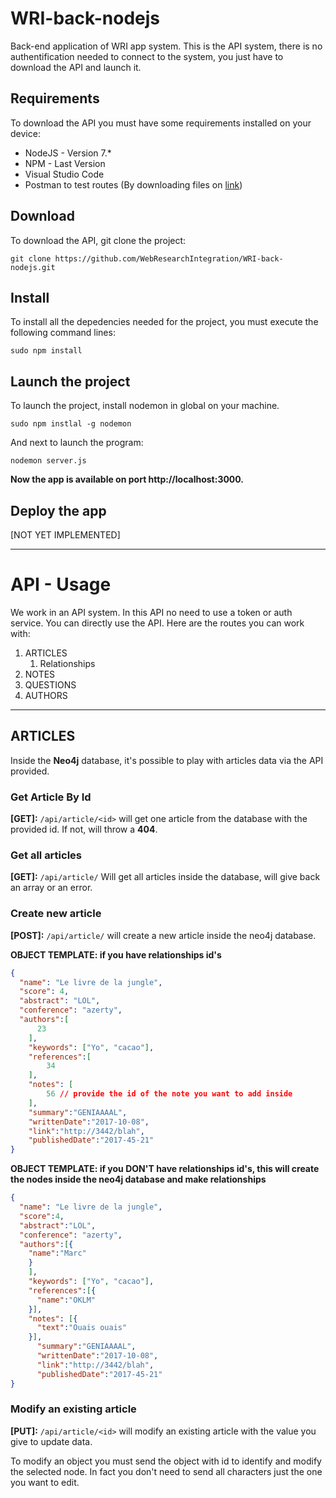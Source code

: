 # WRI-back-nodejs

Back-end application of WRI app system. This is the API system, there is no authentification needed to connect to the system, you just have to download the API and launch it.

## Requirements

To download the API you must have some requirements installed on your device:

- NodeJS - Version 7.*
- NPM - Last Version
- Visual Studio Code
- Postman to test routes (By downloading files on [link]())

## Download

To download the API, git clone the project:

```shell
git clone https://github.com/WebResearchIntegration/WRI-back-nodejs.git
```

## Install

To install all the depedencies needed for the project, you must execute the following command lines:

```shell
sudo npm install
```

## Launch the project

To launch the project, install nodemon in global on your machine.

```shell
sudo npm instlal -g nodemon
```

And next to launch the program:

```shell
nodemon server.js
```

**Now the app is available on port http://localhost:3000.**

## Deploy the app

[NOT YET IMPLEMENTED]


---

# API - Usage

We work in an API system. In this API no need to use a token or auth service. You can directly use the API.
Here are the routes you can work with:

1. ARTICLES
    1. Relationships
1. NOTES
1. QUESTIONS
1. AUTHORS

---

## ARTICLES

Inside the **Neo4j** database, it's possible to play with articles data via the API provided.

### Get Article By Id
**[GET]:** `/api/article/<id>` will get one article from the database with the provided id. If not, will throw a **404**.

### Get all articles
**[GET]:** `/api/article/` Will get all articles inside the database, will give back an array or an error.

### Create new article
**[POST]:** `/api/article/` will create a new article inside the neo4j database.

**OBJECT TEMPLATE: if you have relationships id's**

```json
{
  "name": "Le livre de la jungle",
  "score": 4,
  "abstract": "LOL",
  "conference": "azerty",
  "authors":[
      23
    ],
    "keywords": ["Yo", "cacao"],
    "references":[
        34
    ],
    "notes": [
        56 // provide the id of the note you want to add inside
    ],
    "summary":"GENIAAAAL",
    "writtenDate":"2017-10-08",
    "link":"http://3442/blah",
    "publishedDate":"2017-45-21"
}

```

**OBJECT TEMPLATE: if you DON'T have relationships id's, this will create the nodes inside the neo4j database and make relationships**

```json
{
  "name": "Le livre de la jungle",
  "score":4,
  "abstract":"LOL",
  "conference": "azerty",
  "authors":[{
    "name":"Marc"
    }
    ],
    "keywords": ["Yo", "cacao"],
    "references":[{
      "name":"OKLM"
    }],
    "notes": [{
      "text":"Ouais ouais"
    }],
      "summary":"GENIAAAAL",
      "writtenDate":"2017-10-08",
      "link":"http://3442/blah",
      "publishedDate":"2017-45-21"
}
```

### Modify an existing article
**[PUT]:** `/api/article/<id>` will modify an existing article with the value you give to update data.

To modify an object you must send the object with id to identify and modify the selected node. In fact you don't need to send all characters just the one you want to edit.